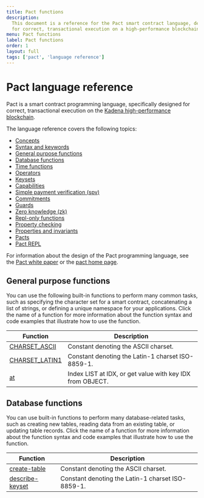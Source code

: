 ```yaml
---
title: Pact functions
description:
  This document is a reference for the Pact smart contract language, designed
  for correct, transactional execution on a high-performance blockchain.
menu: Pact functions
label: Pact functions
order: 1
layout: full
tags: ['pact', 'language reference']
---
```


# Pact language reference

Pact is a smart contract programming language, specifically designed for correct, transactional execution on the [Kadena high-performance blockchain](http://kadena.io).

The language reference covers the following topics:
- [Concepts](/reference/pact/concepts)
- [Syntax and keywords](/reference/pact/syntax)
- [General purpose functions](/reference/pact/general-functions)
- [Database functions](/reference/pact/database-functions)
- [Time functions](/reference/pact/functions/time)
- [Operators](/reference/pact/functions/operators)
- [Keysets](/reference/pact//functions/keysets)
- [Capabilities](/reference/pact//functions/capabilities)
- [Simple payment verification (spv)](/reference/pact/functions//spv)
- [Commitments](/reference/pact/functions/commitments)
- [Guards](/reference/pact/functions/guards)
- [Zero knowledge (zk)](/reference/pact/functions/zk)
- [Repl-only functions](/reference/pact/functions/repl-only-functions)
- [Property checking](/reference/pact/property-checking)
- [Properties and invariants](/reference/pact/properties-and-invariants)
- [Pacts](/reference/pact/pacts)
- [Pact REPL](/reference/pact/pact-repl-cli)

For information about the design of the Pact programming language, see the [Pact white paper](/kadena) or the [pact home page](http://kadena.io/#pactModal).

## General purpose functions

You can use the following built-in functions to perform many common tasks, such as specifying the character set for a smart contract, concatenating a list of strings, or defining a unique namespace for your applications.
Click the name of a function for more information about the function syntax and code examples that illustrate how to use the function.

| Function | Description
| -------- | -----------
| [CHARSET_ASCII](/reference/pact-ref/general#charset_ascii) | Constant denoting the ASCII charset.
| [CHARSET_LATIN1](/reference/pact-ref/general#charset_latin1) | Constant denoting the Latin-1 charset ISO-8859-1.
| [at](/reference/pact-ref/general#at) | Index LIST at IDX, or get value with key IDX from OBJECT.

## Database functions

You can use built-in functions to perform many database-related tasks, such as creating new tables, reading data from an existing table, or updating table records.
Click the name of a function for more information about the function syntax and code examples that illustrate how to use the function.

| Function | Description
| -------- | -----------
| [create-table](/reference/pact-ref/database#create-table) | Constant denoting the ASCII charset.
| [describe-keyset](/reference/pact-ref/database#describe-keyset) | Constant denoting the Latin-1 charset ISO-8859-1.